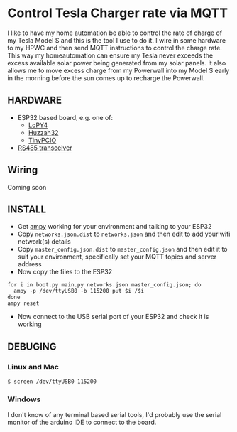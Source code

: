 # Control Tesla Charger rate via MQTT

I like to have my home automation be able to control the rate of charge
of my Tesla Model S and this is the tool I use to do it. I wire in some
hardware to my HPWC and then send MQTT instructions to control the charge
rate. This way my homeautomation can ensure my Tesla never exceeds the
excess available solar power being generated from my solar panels. It
also allows me to move excess charge from my Powerwall into my Model S
early in the morning before the sun comes up to recharge the Powerwall.

## HARDWARE

*  ESP32 based board, e.g. one of:
    * [LoPY4](https://pycom.io/product/lopy4/)
    * [Huzzah32](https://www.adafruit.com/product/3405)
    * [TinyPCIO](https://www.tinypico.com/buy)
* [RS485 transceiver](https://www.sparkfun.com/products/10124)

## Wiring

Coming soon

## INSTALL

* Get [ampy](https://learn.adafruit.com/micropython-basics-load-files-and-run-code/install-ampy) working for your environment and talking to your ESP32
* Copy `networks.json.dist` to `networks.json` and then edit to add your wifi network(s) details
* Copy `master_config.json.dist` to `master_config.json` and then edit it to suit your environment, specifically set your MQTT topics and server address
* Now copy the files to the ESP32

```
for i in boot.py main.py networks.json master_config.json; do
  ampy -p /dev/ttyUSB0 -b 115200 put $i /$i
done
ampy reset
```

* Now connect to the USB serial port of your ESP32 and check it is working

## DEBUGING

### Linux and Mac

```
$ screen /dev/ttyUSB0 115200
```

### Windows

I don't know of any terminal based serial tools, I'd probably use the serial
monitor of the arduino IDE to connect to the board.
